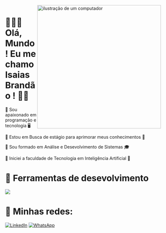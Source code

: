 <img src="https://raw.githubusercontent.com/MicaelliMedeiros/micaellimedeiros/master/image/computer-illustration.png" alt="ilustração de um computador" min-width="400px" max-width="400px" width="400px" align="right">

# 👨🏻‍🚀 Olá, Mundo ! Eu me chamo Isaias Brandão ! 🖖🏻

💫 Sou apaixonado em programação e tecnologia  🖥️

💫 Estou em Busca de estágio para aprimorar meus conhecimentos  🔎

💫 Sou formado em Análise e Desevolvimento de Sistemas  🎓

💫 Iniciei a faculdade de Tecnologia em Inteligência Artificial  🧠

# 🚀 Ferramentas de desevolvimento 
<p align="left">
  <a href="https://skillicons.dev">
    <img src="https://skillicons.dev/icons?i=visualstudio" />
  </a>
</p>

# 📱 Minhas redes:

<p align="left">
  <a href=linkedin.com/in/isaías-brandão-2ba8201a2 title="LinkedIn">
  <img src="https://img.shields.io/badge/-Linkedin-0e76a8?style=flat-square&logo=Linkedin&logoColor=white&link=/" alt="LinkedIn"/></a>

  <a href="https://wa.me/5511984646063" title="WhatsApp">
  <img src="https://img.shields.io/badge/-WhatsApp-25d366?style=flat-square&labelColor=25d366&logo=whatsapp&logoColor=white&link=" alt="WhatsApp"/></a>







          
